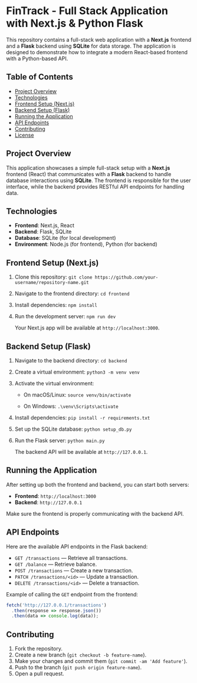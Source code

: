 # FinTrack - Full Stack Application with Next.js & Python Flask

This repository contains a full-stack web application with a **Next.js** frontend and a **Flask** backend using **SQLite** for data storage. The application is designed to demonstrate how to integrate a modern React-based frontend with a Python-based API.

## Table of Contents

- [Project Overview](#project-overview)
- [Technologies](#technologies)
- [Frontend Setup (Next.js)](#frontend-setup-nextjs)
- [Backend Setup (Flask)](#backend-setup-flask)
- [Running the Application](#running-the-application)
- [API Endpoints](#api-endpoints)
- [Contributing](#contributing)
- [License](#license)

## Project Overview

This application showcases a simple full-stack setup with a **Next.js** frontend (React) that communicates with a **Flask** backend to handle database interactions using **SQLite**. The frontend is responsible for the user interface, while the backend provides RESTful API endpoints for handling data.

## Technologies

- **Frontend**: Next.js, React
- **Backend**: Flask, SQLite
- **Database**: SQLite (for local development)
- **Environment**: Node.js (for frontend), Python (for backend)

## Frontend Setup (Next.js)

1. Clone this repository:
   `git clone https://github.com/your-username/repository-name.git`

2. Navigate to the frontend directory:
   `cd frontend`

3. Install dependencies:
   `npm install`

4. Run the development server:
   `npm run dev`

   Your Next.js app will be available at `http://localhost:3000`.

## Backend Setup (Flask)

1. Navigate to the backend directory:
   `cd backend`

2. Create a virtual environment:
   `python3 -m venv venv`

3. Activate the virtual environment:
   - On macOS/Linux:
     `source venv/bin/activate`
     
   - On Windows:
     `.\venv\Scripts\activate`

4. Install dependencies:
   `pip install -r requirements.txt`

5. Set up the SQLite database:
   `python setup_db.py`

6. Run the Flask server:
   `python main.py`

   The backend API will be available at `http://127.0.0.1`.

## Running the Application

After setting up both the frontend and backend, you can start both servers:

- **Frontend**: `http://localhost:3000`
- **Backend**: `http://127.0.0.1`

Make sure the frontend is properly communicating with the backend API.

## API Endpoints

Here are the available API endpoints in the Flask backend:

- `GET /transactions` — Retrieve all transactions.
- `GET /balance` — Retrieve balance.
- `POST /transactions` — Create a new transaction.
- `PATCH /transactions/<id>` — Update a transaction.
- `DELETE /transactions/<id>` — Delete a transaction.

Example of calling the `GET` endpoint from the frontend:

```javascript
fetch('http://127.0.0.1/transactions')
  .then(response => response.json())
  .then(data => console.log(data));
```

## Contributing

1. Fork the repository.
2. Create a new branch (`git checkout -b feature-name`).
3. Make your changes and commit them (`git commit -am 'Add feature'`).
4. Push to the branch (`git push origin feature-name`).
5. Open a pull request.
